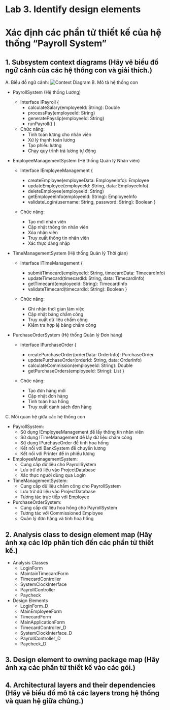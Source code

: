 # Lab 3. Identify design elements
# Xác định các phần tử thiết kế của hệ thống “Payroll System”
## 1. Subsystem context diagrams (Hãy vẽ biểu đồ ngữ cảnh của các hệ thống con và giải thích.)
A. Biểu đồ ngữ cảnh:
![Context Diagram](https://www.planttext.com/api/plantuml/png/VLHDZvim4BqZyH-yN7hQonvNgzM695Bt40K5UgYqbucP93J6HhQZ5bNzxnr_GCY7Si9YthmtyvxXmrZGzjIAD7cgSTT8PEMFlFnPLiiLUtipfwtfZSNs_JrDqiGS6zc1XfPnrNPAehIbxGKo8dYvMsP_quInNEaQzLm9fTbM03_wb_JSQtMITIY8Pd-mFGgXVgV9FoVtZIt2IECO9atEr5a1lLP2bBwKCJ2iA2VZU-b6MjGxuCYopuZtoCyYYapubcqdL8-u0WbxRDrsP-hbwY7tRM-GMQvkTQgclQzHFTQux0lyrHt-ugJv0GokdUjJTzQFxPcsHPFMOnJBFuIK8DYz97AGnubGNbxEezKlv7O15hR47sPPv5SOFqgeROBa1WNOHabpQ3hIet2VducRlRBCeAmDww1tJh2QcBC1K6mSe7DyXcdibBPcBBeKgRf7gc6CxBAzcY0i6Sv1rrS2wpE2DcWROsZ80PCcJiF15hcVr2gD4x56xXJ1gdkWGIyB-yyulGuH0VT6f0duT-DLZLUp60lnZi_gjf71pDbO2mdDXU97NohdOTmYxZsUQKDQTXOD6uu5dShvS4eJgImoxRvQfdRkqwD5leEi1MrYG83k6GV1Jo74BqcbCR5EAuxaczndrqGned3HpyPzIUUSRZtPJLDrsJGO6KJ1Mhek83dUzCKiXxukVWBC_x1CQ3zdR7mm7qH6Fxp_)
B. Mô tả hệ thống con

+  PayrollSystem (Hệ thống Lương)
  
    + Interface IPayroll {
      -   calculateSalary(employeeId: String): Double
      -   processPay(employeeId: String)
      -   generatePayslip(employeeId: String)
      -   runPayroll()
    }
    + Chức năng:
      - Tính toán lương cho nhân viên
      - Xử lý thanh toán lương
      - Tạo phiếu lương
      - Chạy quy trình trả lương tự động
+ EmployeeManagementSystem (Hệ thống Quản lý Nhân viên)

   + Interface IEmployeeManagement {
     -   createEmployee(employeeData: EmployeeInfo): Employee
     -   updateEmployee(employeeId: String, data: EmployeeInfo)
     -   deleteEmployee(employeeId: String)
     -   getEmployeeInfo(employeeId: String): EmployeeInfo
     -   validateLogin(username: String, password: String): Boolean
    }

  + Chức năng:
    - Tạo mới nhân viên
    - Cập nhật thông tin nhân viên
    - Xóa nhân viên
    - Truy xuất thông tin nhân viên
    - Xác thực đăng nhập
+ TimeManagementSystem (Hệ thống Quản lý Thời gian)

    + Interface ITimeManagement {
      -  submitTimecard(employeeId: String, timecardData: TimecardInfo)
      -  updateTimecard(timecardId: String, data: TimecardInfo)
      -  getTimecard(employeeId: String): TimecardInfo
      -  validateTimecard(timecardId: String): Boolean
    }

    + Chức năng:
      - Ghi nhận thời gian làm việc
      - Cập nhật bảng chấm công
      - Truy xuất dữ liệu chấm công
      - Kiểm tra hợp lệ bảng chấm công
+ PurchaseOrderSystem (Hệ thống Quản lý Đơn hàng)

    + Interface IPurchaseOrder {
      -  createPurchaseOrder(orderData: OrderInfo): PurchaseOrder
      -  updatePurchaseOrder(orderId: String, data: OrderInfo)
      -  calculateCommission(employeeId: String): Double
      -  getPurchaseOrders(employeeId: String): List<PurchaseOrder>
    }

    + Chức năng:
      - Tạo đơn hàng mới
      - Cập nhật đơn hàng
      - Tính toán hoa hồng
      - Truy xuất danh sách đơn hàng

C. Mối quan hệ giữa các hệ thống con

+ PayrollSystem:
  - Sử dụng IEmployeeManagement để lấy thông tin nhân viên
  - Sử dụng ITimeManagement để lấy dữ liệu chấm công
  - Sử dụng IPurchaseOrder để tính hoa hồng
  - Kết nối với BankSystem để chuyển lương
  - Kết nối với Printer để in phiếu lương
+ EmployeeManagementSystem:
  - Cung cấp dữ liệu cho PayrollSystem
  - Lưu trữ dữ liệu vào ProjectDatabase
  - Xác thực người dùng qua Login
+ TimeManagementSystem:
  - Cung cấp dữ liệu chấm công cho PayrollSystem
  - Lưu trữ dữ liệu vào ProjectDatabase
  - Tương tác trực tiếp với Employee
+ PurchaseOrderSystem:
  - Cung cấp dữ liệu hoa hồng cho PayrollSystem
  - Tương tác với Commissioned Employee
  - Quản lý đơn hàng và tính hoa hồng
## 2. Analysis class to design element map (Hãy ánh xạ các lớp phân tích đến các phần tử thiết kế.)
+ Analysis Classes
  - LoginForm
  - MaintainTimecardForm
  - TimecardController
  - SystemClockInterface
  - PayrollController
  - Paycheck
+ Design Elements
  - LoginForm_D
  - MainEmployeeForm
  - TimecardForm
  - MainApplicationForm
  - TimecardController_D
  - SystemClockInterface_D
  - PayrollController_D
  - Paycheck_D
## 3. Design element to owning package map (Hãy ánh xạ các phần tử thiết kế vào các gói.)
## 4. Architectural layers and their dependencies (Hãy vẽ biểu đồ mô tả các layers trong hệ thống và quan hệ giữa chúng.)



